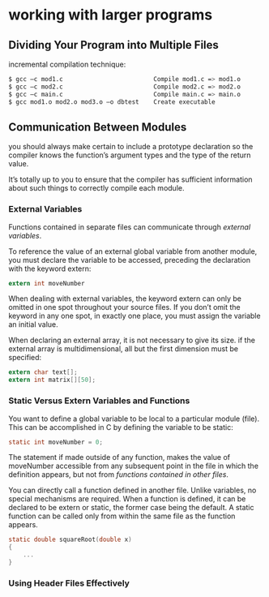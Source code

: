 # working with larger programs



## Dividing Your Program into Multiple Files

incremental compilation technique:

```bash
$ gcc –c mod1.c                         Compile mod1.c => mod1.o
$ gcc –c mod2.c                         Compile mod2.c => mod2.o
$ gcc –c main.c                         Compile main.c => main.o
$ gcc mod1.o mod2.o mod3.o –o dbtest    Create executable
```

## Communication Between Modules

you should always make certain to include a prototype declaration so the compiler knows the function’s argument types and the type of the return value.

It’s totally up to you to ensure that the compiler has sufficient information about such things to correctly compile each module.

### External Variables

Functions contained in separate files can communicate through _external variables_.

To reference the value of an external global variable from another module, you must declare the variable to be accessed, preceding the declaration with the keyword extern:

```c
extern int moveNumber
```

When dealing with external variables, the keyword extern can only be omitted in one spot throughout your source files. If you don’t omit the keyword in any one spot, in exactly one place, you must assign the variable an initial value.

When declaring an external array, it is not necessary to give its size. if the external array is multidimensional, all but the first dimension must be specified:

```c
extern char text[];
extern int matrix[][50];
```

### Static Versus Extern Variables and Functions

You want to define a global variable to be local to a particular module (file). This can be accomplished in C by defining the variable to be static:

```c
static int moveNumber = 0;
```

The statement if made outside of any function, makes the value of moveNumber accessible from any subsequent point in the file in which the definition appears, but not from _functions contained in other files_.

You can directly call a function defined in another file. Unlike variables, no special mechanisms are required. When a function is defined, it can be declared to be extern or static, the former case being the default. A static function can be called only from within the same file as the function appears.

```c
static double squareRoot(double x)
{
    ...
}
```

### Using Header Files Effectively


